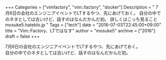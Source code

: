 +++
Categories = ["vimfactory", "vim::factory", "docker"]
Description = " 7月6日の会社のエンジニアイベントでLTするやつ、先にあげておく。 自分の中でのネタとしては古いけど、話すのはなんだかんだ初。  詳しくはこっち見ること  mosuke5.hateblo.jp "
Tags = ["tech"]
date = "2016-07-03T22:45:00+09:00"
title = "Vim::Factory、LTではなす"
author = "mosuke5"
archive = ["2016"]
draft = false
+++

<body>
<p>7月6日の会社のエンジニアイベントでLTするやつ、先にあげておく。<br>
自分の中でのネタとしては古いけど、話すのはなんだかんだ初。</p>

<script async class="speakerdeck-embed" data-id="edf3569025fd4894867e772d5731a20f" data-ratio="1.33333333333333" src="//speakerdeck.com/assets/embed.js"></script>

</body>
